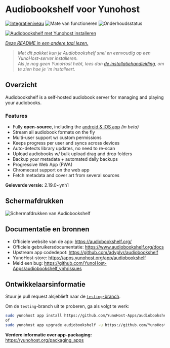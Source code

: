 <!--
NB: Deze README is automatisch gegenereerd door <https://github.com/YunoHost/apps/tree/master/tools/readme_generator>
Hij mag NIET handmatig aangepast worden.
-->

# Audiobookshelf voor Yunohost

[![Integratieniveau](https://apps.yunohost.org/badge/integration/audiobookshelf)](https://ci-apps.yunohost.org/ci/apps/audiobookshelf/)
![Mate van functioneren](https://apps.yunohost.org/badge/state/audiobookshelf)
![Onderhoudsstatus](https://apps.yunohost.org/badge/maintained/audiobookshelf)

[![Audiobookshelf met Yunohost installeren](https://install-app.yunohost.org/install-with-yunohost.svg)](https://install-app.yunohost.org/?app=audiobookshelf)

*[Deze README in een andere taal lezen.](./ALL_README.md)*

> *Met dit pakket kun je Audiobookshelf snel en eenvoudig op een YunoHost-server installeren.*  
> *Als je nog geen YunoHost hebt, lees dan [de installatiehandleiding](https://yunohost.org/install), om te zien hoe je 'm installeert.*

## Overzicht

Audiobookshelf is a self-hosted audiobook server for managing and playing your audiobooks.

### Features

* Fully **open-source**, including the [android & iOS app](https://github.com/advplyr/audiobookshelf-app) *(in beta)*
* Stream all audiobook formats on the fly
* Multi-user support w/ custom permissions
* Keeps progress per user and syncs across devices
* Auto-detects library updates, no need to re-scan
* Upload audiobooks w/ bulk upload drag and drop folders
* Backup your metadata + automated daily backups
* Progressive Web App (PWA)
* Chromecast support on the web app
* Fetch metadata and cover art from several sources

**Geleverde versie:** 2.19.0~ynh1

## Schermafdrukken

![Schermafdrukken van Audiobookshelf](./doc/screenshots/audiobookshelf.jpg)

## Documentatie en bronnen

- Officiele website van de app: <https://audiobookshelf.org/>
- Officiele gebruikersdocumentatie: <https://www.audiobookshelf.org/docs>
- Upstream app codedepot: <https://github.com/advplyr/audiobookshelf>
- YunoHost-store: <https://apps.yunohost.org/app/audiobookshelf>
- Meld een bug: <https://github.com/YunoHost-Apps/audiobookshelf_ynh/issues>

## Ontwikkelaarsinformatie

Stuur je pull request alsjeblieft naar de [`testing`-branch](https://github.com/YunoHost-Apps/audiobookshelf_ynh/tree/testing).

Om de `testing`-branch uit te proberen, ga als volgt te werk:

```bash
sudo yunohost app install https://github.com/YunoHost-Apps/audiobookshelf_ynh/tree/testing --debug
of
sudo yunohost app upgrade audiobookshelf -u https://github.com/YunoHost-Apps/audiobookshelf_ynh/tree/testing --debug
```

**Verdere informatie over app-packaging:** <https://yunohost.org/packaging_apps>
